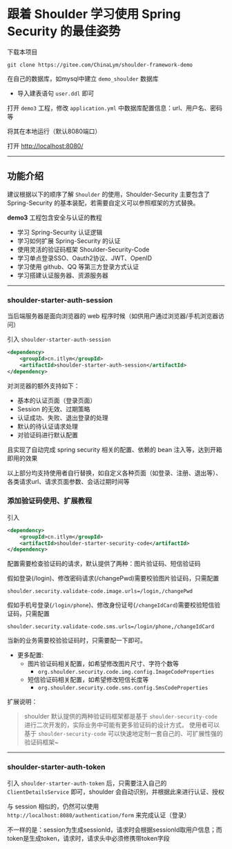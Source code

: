 # 跟着 Shoulder 学习使用 Spring Security 的最佳姿势

下载本项目

```
git clone https://gitee.com/ChinaLym/shoulder-framework-demo
```

在自己的数据库，如mysql中建立 `demo_shoulder` 数据库
- 导入建表语句 `user.ddl` 即可

打开 `demo3` 工程，修改 `application.yml` 中数据库配置信息：url、用户名、密码等

将其在本地运行（默认8080端口）

打开 [http://localhost:8080/](http://localhost:8080) 

---

## 功能介绍

建议根据以下的顺序了解 `Shoulder` 的使用，Shoulder-Security 主要包含了 Spring-Security 的基本装配，若需要自定义可以参照框架的方式替换。

**demo3** 工程包含安全与认证的教程
- 学习 Spring-Security 认证逻辑
- 学习如何扩展 Spring-Security 的认证
- 使用灵活的验证码框架 Shoulder-Security-Code
- 学习单点登录SSO、Oauth2协议、JWT、OpenID
- 学习使用 github、QQ 等第三方登录方式认证
- 学习搭建认证服务器、资源服务器


---
### shoulder-starter-auth-session

当后端服务器是面向浏览器的 web 程序时候（如供用户通过浏览器/手机浏览器访问）

引入 `shoulder-starter-auth-session`

```xml
<dependency>
    <groupId>cn.itlym</groupId>
    <artifactId>shoulder-starter-auth-session</artifactId>
</dependency>
```          

对浏览器的额外支持如下：
- 基本的认证页面（登录页面）
- Session 的无效、过期策略
- 认证成功、失败、退出登录的处理
- 默认的待认证请求处理
- 对验证码进行默认配置

且实现了自动完成 spring security 相关的配置、依赖的 bean 注入等，达到开箱即用的效果

以上部分均支持使用者自行替换，如自定义各种页面（如登录、注册、退出等）、各类请求url、请求页面参数、会话过期时间等


### 添加验证码使用、扩展教程

引入

```xml
<dependency>
    <groupId>cn.itlym</groupId>
    <artifactId>shoulder-starter-security-code</artifactId>
</dependency>
```

配置需要检查验证码的请求，默认提供了两种：图片验证码、短信验证码

假如登录(/login)、修改密码请求(/changePwd)需要校验图片验证码，只需配置

`shoulder.security.validate-code.image.urls=/login,/changePwd`

假如手机号登录(`/login/phone`)、修改身份证号(`/changeIdCard`)需要校验短信验证码，只需配置

`shoulder.security.validate-code.sms.urls=/login/phone,/changeIdCard`

当新的业务需要校验验证码时，只需要配一下即可。

- 更多配置:
    - 图片验证码相关配置，如希望修改图片尺寸、字符个数等
        - `org.shoulder.security.code.img.config.ImageCodeProperties` 
    - 短信验证码相关配置，如希望修改短信长度等
        - `org.shoulder.security.code.sms.config.SmsCodeProperties`

扩展说明：
> shoulder 默认提供的两种验证码框架都是基于 `shoulder-security-code` 进行二次开发的，实际业务中可能有更多验证码的设计方式，
使用者可以基于 `shoulder-security-code` 可以快速地定制一套自己的、可扩展性强的验证码框架~


---

### shoulder-starter-auth-token

引入 `shoulder-starter-auth-token` 后，只需要注入自己的 `ClientDetailsService` 即可，shoulder 会自动识别，并根据此来进行认证、授权

与 session 相似的，仍然可以使用 `http://localhost:8080/authentication/form` 来完成认证（登录）

不一样的是：session为生成sessionId，请求时会根据sessionId取用户信息；而token是生成token，请求时，请求头中必须修携带token字段

